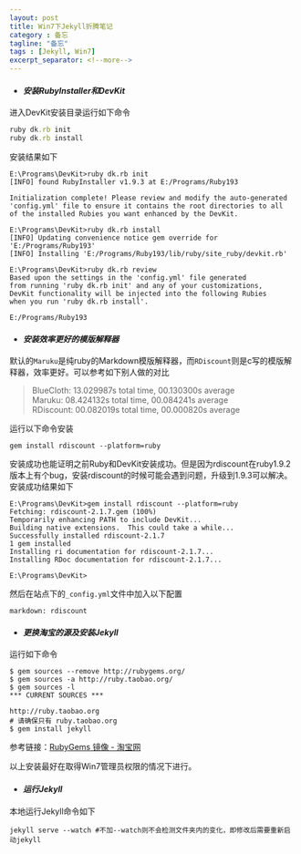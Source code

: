 ```yaml
---
layout: post
title: Win7下Jekyll折腾笔记
category : 备忘
tagline: "备忘"
tags : [Jekyll, Win7]
excerpt_separator: <!--more-->
---
```


* #### _安装RubyInstaller和DevKit_

进入DevKit安装目录运行如下命令

``` ruby
ruby dk.rb init
ruby dk.rb install
```

安装结果如下

    E:\Programs\DevKit>ruby dk.rb init
    [INFO] found RubyInstaller v1.9.3 at E:/Programs/Ruby193
        
    Initialization complete! Please review and modify the auto-generated
    'config.yml' file to ensure it contains the root directories to all
    of the installed Rubies you want enhanced by the DevKit.
        
    E:\Programs\DevKit>ruby dk.rb install
    [INFO] Updating convenience notice gem override for 'E:/Programs/Ruby193'
    [INFO] Installing 'E:/Programs/Ruby193/lib/ruby/site_ruby/devkit.rb'
        
    E:\Programs\DevKit>ruby dk.rb review
    Based upon the settings in the 'config.yml' file generated
    from running 'ruby dk.rb init' and any of your customizations,
    DevKit functionality will be injected into the following Rubies
    when you run 'ruby dk.rb install'.
        
    E:/Programs/Ruby193

<!--more-->

* #### _安装效率更好的模版解释器_

默认的``Maruku``是纯ruby的Markdown模版解释器，而``RDiscount``则是c写的模版解释器，效率更好。可以参考如下别人做的对比

> BlueCloth: 13.029987s total time, 00.130300s average   
> Maruku: 08.424132s total time, 00.084241s average   
> RDiscount: 00.082019s total time, 00.000820s average   

运行以下命令安装

    gem install rdiscount --platform=ruby
    
安装成功也能证明之前Ruby和DevKit安装成功。但是因为rdiscount在ruby1.9.2版本上有个bug，安装rdiscount的时候可能会遇到问题，升级到1.9.3可以解决。安装成功结果如下

    E:\Programs\DevKit>gem install rdiscount --platform=ruby
    Fetching: rdiscount-2.1.7.gem (100%)
    Temporarily enhancing PATH to include DevKit...
    Building native extensions.  This could take a while...
    Successfully installed rdiscount-2.1.7
    1 gem installed
    Installing ri documentation for rdiscount-2.1.7...
    Installing RDoc documentation for rdiscount-2.1.7...
        
    E:\Programs\DevKit>

然后在站点下的``_config.yml``文件中加入以下配置

    markdown: rdiscount

* #### _更换淘宝的源及安装Jekyll_

运行如下命令

    $ gem sources --remove http://rubygems.org/
    $ gem sources -a http://ruby.taobao.org/
    $ gem sources -l
    *** CURRENT SOURCES ***
        
    http://ruby.taobao.org
    # 请确保只有 ruby.taobao.org
    $ gem install jekyll

参考链接：[RubyGems 镜像 - 淘宝网](http://ruby.taobao.org/)

以上安装最好在取得Win7管理员权限的情况下进行。

* #### _运行Jekyll_

本地运行Jekyll命令如下

    jekyll serve --watch #不加--watch则不会检测文件夹内的变化，即修改后需要重新启动jekyll
